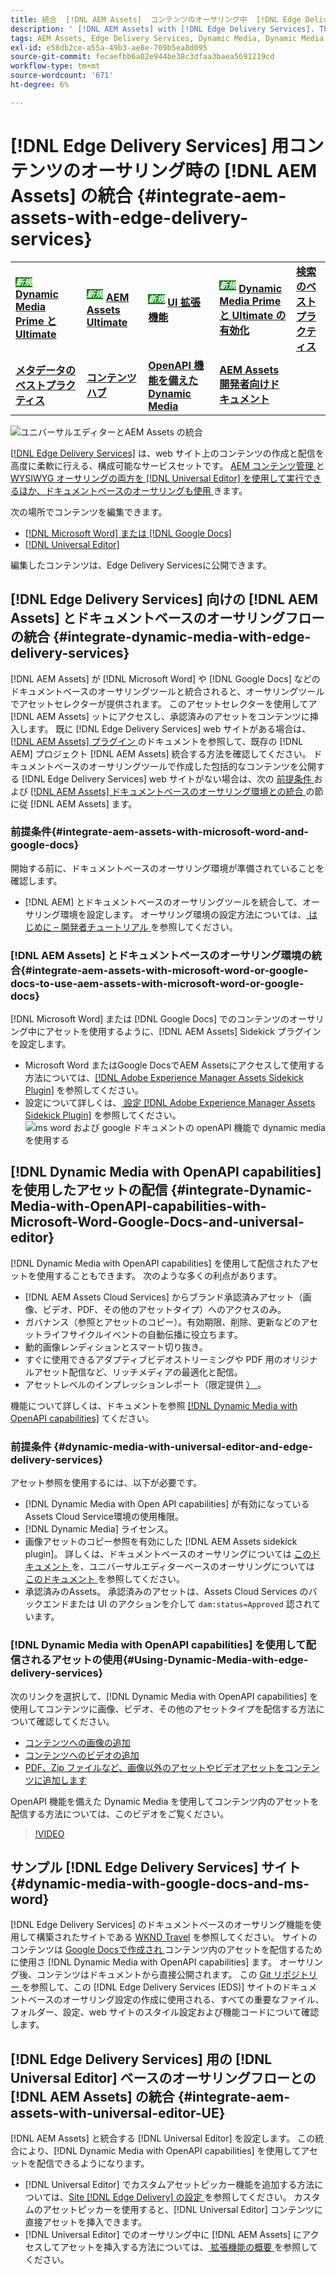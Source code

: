 ```yaml
---
title: 統合  [!DNL AEM Assets]  コンテンツのオーサリング中  [!DNL Edge Delivery Services]
description: ' [!DNL AEM Assets] with [!DNL Edge Delivery Services]. This integration enables you to integrate [!DNL AEM Assets] with [!DNL Microsoft Word] and [!DNL Google Docs], integrate [!DNL AEM Assets] with [!DNL Universal Editor], integrate [!DNL Dynamic Media] with [!DNL Edge Delivery Services], integrate [!DNL Dynamic Media with OpenAPI capabilities] with [!DNL Universal Editor] and integrate [!DNL Dynamic Media with OpenAPI capabilities] with [!DNL Microsoft Word] and [!DNL Google Docs] を統合する方法を説明します。'
tags: AEM Assets, Edge Delivery Services, Dynamic Media, Dynamic Media with OpenAPI capabilities, Universal Editor, Edge Delivery Services with Universal Editor
exl-id: e58db2ce-a55a-49b3-ae8e-709b5ea8d095
source-git-commit: fecaefbb6a02e944be38c3dfaa3baea5691219cd
workflow-type: tm+mt
source-wordcount: '671'
ht-degree: 6%

---
```



# [!DNL Edge Delivery Services] 用コンテンツのオーサリング時の [!DNL AEM Assets] の統合 {#integrate-aem-assets-with-edge-delivery-services}

<table>
    <tr>
        <td>
            <sup style= "background-color:#008000; color:#FFFFFF; font-weight:bold"><i>新規</i></sup> <a href="/help/assets/dynamic-media/dm-prime-ultimate.md"><b>Dynamic Media Prime と Ultimate</b></a>
        </td>
        <td>
            <sup style= "background-color:#008000; color:#FFFFFF; font-weight:bold"><i>新規</i></sup> <a href="/help/assets/assets-ultimate-overview.md"><b>AEM Assets Ultimate</b></a>
        </td>
        <td>
            <sup style= "background-color:#008000; color:#FFFFFF; font-weight:bold"><i>新規</i></sup> <a href="/help/assets/aem-assets-view-ui-extensibility.md"><b>UI 拡張機能</b></a>
        </td>
          <td>
            <sup style= "background-color:#008000; color:#FFFFFF; font-weight:bold"><i>新規</i></sup> <a href="/help/assets/dynamic-media/enable-dynamic-media-prime-and-ultimate.md"><b>Dynamic Media Prime と Ultimate の有効化</b></a>
        </td>
         <td>
            <a href="/help/assets/search-best-practices.md"><b>検索のベストプラクティス</b></a>
        </td>
    </tr>
    <tr>
        <td>
            <a href="/help/assets/metadata-best-practices.md"><b>メタデータのベストプラクティス</b></a>
        </td>
        <td>
            <a href="/help/assets/product-overview.md"><b>コンテンツハブ</b></a>
        </td>
        <td>
            <a href="/help/assets/dynamic-media-open-apis-overview.md"><b>OpenAPI 機能を備えた Dynamic Media</b></a>
        </td>
        <td>
            <a href="https://developer.adobe.com/experience-cloud/experience-manager-apis/"><b>AEM Assets 開発者向けドキュメント</b></a>
        </td>
    </tr>
</table>

![ ユニバーサルエディターとAEM Assets の統合 ](/help/assets/assets/EDS2.png)

[[!DNL Edge Delivery Services]](https://experienceleague.adobe.com/ja/docs/experience-manager-cloud-service/content/edge-delivery/overview) は、web サイト上のコンテンツの作成と配信を高度に柔軟に行える、構成可能なサービスセットです。 [AEM コンテンツ管理 ](/help/sites-cloud/authoring/author-publish.md) と [WYSIWYG オーサリングの両方を  [!DNL Universal Editor]  を使用して実行できるほか、ドキュメントベースのオーサリングも使用 ](https://experienceleague.adobe.com/ja/docs/experience-manager-cloud-service/content/edge-delivery/wysiwyg-authoring/authoring) きます。

次の場所でコンテンツを編集できます。

* [[!DNL Microsoft Word] または  [!DNL Google Docs]](#integrate-dynamic-media-with-edge-delivery-services)
* [[!DNL Universal Editor]](#integrate-aem-assets-with-universal-editor-UE)

編集したコンテンツは、Edge Delivery Servicesに公開できます。

## [!DNL Edge Delivery Services] 向けの [!DNL AEM Assets] とドキュメントベースのオーサリングフローの統合 {#integrate-dynamic-media-with-edge-delivery-services}

[!DNL AEM Assets] が [!DNL Microsoft Word] や [!DNL Google Docs] などのドキュメントベースのオーサリングツールと統合されると、オーサリングツールでアセットセレクターが提供されます。 このアセットセレクターを使用してア [!DNL AEM Assets] ットにアクセスし、承認済みのアセットをコンテンツに挿入します。
既に [!DNL Edge Delivery Services] web サイトがある場合は、[[!DNL AEM Assets]  プラグイン ](https://github.com/adobe-rnd/aem-assets-plugin/blob/main/README.md) のドキュメントを参照して、既存の [!DNL AEM] プロジェクト [!DNL AEM Assets] 統合する方法を確認してください。
ドキュメントベースのオーサリングツールで作成した包括的なコンテンツを公開する [!DNL Edge Delivery Services] web サイトがない場合は、次の [ 前提条件 ](#integrate-aem-assets-with-microsoft-word-and-google-docs) および [ [!DNL AEM Assets]  ドキュメントベースのオーサリング環境との統合 ](#integrate-aem-assets-with-microsoft-word-or-google-docs-to-use-aem-assets-with-microsoft-word-or-google-docs) の節に従 [!DNL AEM Assets] ます。

### 前提条件{#integrate-aem-assets-with-microsoft-word-and-google-docs}

開始する前に、ドキュメントベースのオーサリング環境が準備されていることを確認します。

* [!DNL AEM] とドキュメントベースのオーサリングツールを統合して、オーサリング環境を設定します。 オーサリング環境の設定方法については、[ はじめに – 開発者チュートリアル ](https://www.aem.live/developer/tutorial) を参照してください。

### [!DNL AEM Assets] とドキュメントベースのオーサリング環境の統合{#integrate-aem-assets-with-microsoft-word-or-google-docs-to-use-aem-assets-with-microsoft-word-or-google-docs}

[!DNL Microsoft Word] または [!DNL Google Docs] でのコンテンツのオーサリング中にアセットを使用するように、[!DNL AEM Assets] Sidekick プラグインを設定します。

* Microsoft Word またはGoogle DocsでAEM Assetsにアクセスして使用する方法については、[[!DNL Adobe Experience Manager Assets Sidekick Plugin]](https://www.aem.live/docs/aem-assets-sidekick-plugin#using-experience-manager-assets-for-website-authors) を参照してください。
* 設定について詳しくは、[ 設定  [!DNL Adobe Experience Manager Assets Sidekick Plugin]](https://www.aem.live/developer/configuring-aem-assets-sidekick-plugin) を参照してください。
  ![ms word および google ドキュメントの openAPI 機能で dynamic media を使用する ](/help/assets/assets/my-assets-sidebar.png)

## [!DNL Dynamic Media with OpenAPI capabilities] を使用したアセットの配信 {#integrate-Dynamic-Media-with-OpenAPI-capabilities-with-Microsoft-Word-Google-Docs-and-universal-editor}

[!DNL Dynamic Media with OpenAPI capabilities] を使用して配信されたアセットを使用することもできます。 次のような多くの利点があります。

* [!DNL AEM Assets Cloud Services] からブランド承認済みアセット（画像、ビデオ、PDF、その他のアセットタイプ）へのアクセスのみ。
* ガバナンス（参照とアセットのコピー）。有効期限、削除、更新などのアセットライフサイクルイベントの自動伝播に役立ちます。
* 動的画像レンディションとスマート切り抜き。
* すぐに使用できるアダプティブビデオストリーミングや PDF 用のオリジナルアセット配信など、リッチメディアの最適化と配信。
* アセットレベルのインプレッションレポート（限定提供 [） ](/help/assets/manage-reports-assets-view.md#dynamic-media-delivery-reports)。

機能について詳しくは、ドキュメントを参照 [[!DNL Dynamic Media with OpenAPI capabilities]](https://experienceleague.adobe.com/ja/docs/experience-manager-cloud-service/content/assets/dynamicmedia/dynamic-media-open-apis/dynamic-media-open-apis-overview) てください。

### 前提条件 {#dynamic-media-with-universal-editor-and-edge-delivery-services}

アセット参照を使用するには、以下が必要です。

* [!DNL Dynamic Media with Open API capabilities] が有効になっているAssets Cloud Service環境の使用権限。
* [!DNL Dynamic Media] ライセンス。
* 画像アセットのコピー参照を有効にした [!DNL AEM Assets sidekick plugin]。 詳しくは、ドキュメントベースのオーサリングについては [ このドキュメント ](https://www.aem.live/developer/configuring-aem-assets-sidekick-plugin#copymode) を、ユニバーサルエディターベースのオーサリングについては [ このドキュメント ](https://developer.adobe.com/uix/docs/extension-manager/extension-developed-by-adobe/configurable-asset-picker/#extension-overview) を参照してください。
* 承認済みのAssets。 承認済みのアセットは、Assets Cloud Services のバックエンドまたは UI のアクションを介して `dam:status=Approved` 認されています。

### [!DNL Dynamic Media with OpenAPI capabilities] を使用して配信されるアセットの使用{#Using-Dynamic-Media-with-edge-delivery-services}

次のリンクを選択して、[!DNL Dynamic Media with OpenAPI capabilities] を使用してコンテンツに画像、ビデオ、その他のアセットタイプを配信する方法について確認してください。

* [ コンテンツへの画像の追加 ](https://www.aem.live/docs/aem-assets-sidekick-plugin#using-image-references-when-authoring-content)
* [ コンテンツへのビデオの追加 ](https://www.aem.live/docs/aem-assets-sidekick-plugin#using-video-references-when-authoring-content)
* [PDF、Zip ファイルなど、画像以外のアセットやビデオアセットをコンテンツに追加します ](https://www.aem.live/docs/aem-assets-sidekick-plugin#using-asset-references-for-pdf-zip-etc-when-authoring-content)

OpenAPI 機能を備えた Dynamic Media を使用してコンテンツ内のアセットを配信する方法については、このビデオをご覧ください。

>[!VIDEO](https://video.tv.adobe.com/v/3441155)

## サンプル [!DNL Edge Delivery Services] サイト{#dynamic-media-with-google-docs-and-ms-word}

[!DNL Edge Delivery Services] のドキュメントベースのオーサリング機能を使用して構築されたサイトである [WKND Travel](http://bit.ly/3DExLnf) を参照してください。 サイトのコンテンツは [Google Docsで作成され ](https://drive.google.com/drive/folders/1HCCHRWp4HJIXW_cUv5cRDQ5DzzqiZsXT) コンテンツ内のアセットを配信するために使用さ [!DNL Dynamic Media with OpenAPI capabilities] ます。 オーサリング後、コンテンツはドキュメントから直接公開されます。 この [Git リポジトリー ](https://github.com/hlxsites/franklin-assets-selector/tree/aem-dynamicmedia-demo/blocks) を参照して、この [!DNL Edge Delivery Services (EDS)] サイトのドキュメントベースのオーサリング設定の作成に使用される、すべての重要なファイル、フォルダー、設定、web サイトのスタイル設定および機能コードについて確認します。

## [!DNL Edge Delivery Services] 用の [!DNL Universal Editor] ベースのオーサリングフローとの [!DNL AEM Assets] の統合 {#integrate-aem-assets-with-universal-editor-UE}

[!DNL AEM Assets] と統合する [!DNL Universal Editor] を設定します。 この統合により、[!DNL Dynamic Media with OpenAPI capabilities] を使用してアセットを配信できるようになります。

* [!DNL Universal Editor] でカスタムアセットピッカー機能を追加する方法については、[Site [!DNL Edge Delivery]  の設定 ](https://developer.adobe.com/uix/docs/extension-manager/extension-developed-by-adobe/configurable-asset-picker/#configuration-in-edge-delivery-site) を参照してください。 カスタムのアセットピッカーを使用すると、[!DNL Universal Editor] コンテンツに直接アセットを挿入できます。
* [!DNL Universal Editor] でのオーサリング中に [!DNL AEM Assets] にアクセスしてアセットを挿入する方法については、[ 拡張機能の概要 ](https://developer.adobe.com/uix/docs/extension-manager/extension-developed-by-adobe/configurable-asset-picker/#extension-overview) を参照してください。
